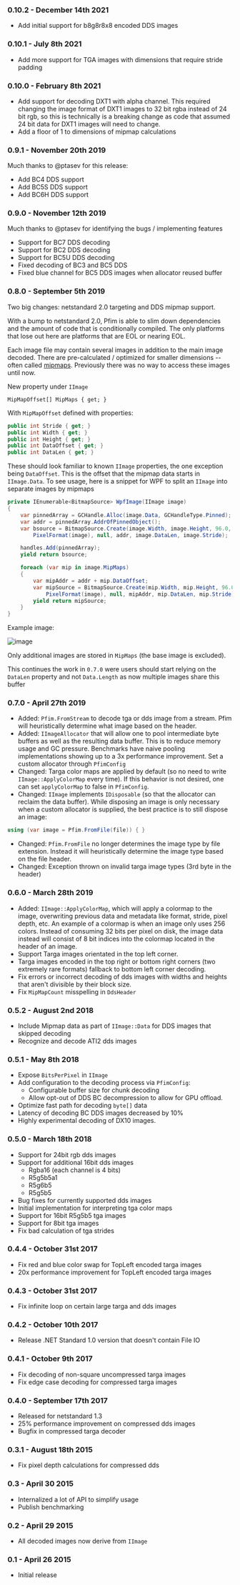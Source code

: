 ### 0.10.2 - December 14th 2021

- Add initial support for b8g8r8x8 encoded DDS images

### 0.10.1 - July 8th 2021

- Add more support for TGA images with dimensions that require stride padding

### 0.10.0 - February 8th 2021

- Add support for decoding DXT1 with alpha channel. This required changing the
  image format of DXT1 images to 32 bit rgba instead of 24 bit rgb, so this is
  technically is a breaking change as code that assumed 24 bit data for DXT1
  images will need to change.
- Add a floor of 1 to dimensions of mipmap calculations

### 0.9.1 - November 20th 2019

Much thanks to @ptasev for this release:

- Add BC4 DDS support
- Add BC5S DDS support
- Add BC6H DDS support

### 0.9.0 - November 12th 2019

Much thanks to @ptasev for identifying the bugs / implementing features

- Support for BC7 DDS decoding
- Support for BC2 DDS decoding
- Support for BC5U DDS decoding
- Fixed decoding of BC3 and BC5 DDS
- Fixed blue channel for BC5 DDS images when allocator reused buffer

### 0.8.0 - September 5th 2019

Two big changes: netstandard 2.0 targeting and DDS mipmap support.

With a bump to netstandard 2.0, Pfim is able to slim down dependencies and the amount of code that is conditionally compiled. The only platforms that lose out here are platforms that are EOL or nearing EOL.

Each image file may contain several images in addition to the main image decoded. There are pre-calculated / optimized for smaller dimensions -- often called [mipmaps](https://en.wikipedia.org/wiki/Mipmap). Previously there was no way to access these images until now.

New property under `IImage`

```
MipMapOffset[] MipMaps { get; }
```

With `MipMapOffset` defined with properties:

```csharp
public int Stride { get; }
public int Width { get; }
public int Height { get; }
public int DataOffset { get; }
public int DataLen { get; }
```

These should look familiar to known `IImage` properties, the one exception being `DataOffset`. This is the offset that the mipmap data starts in `IImage.Data`. To see usage, here is a snippet for WPF to split an `IImage` into separate images by mipmaps

```csharp
private IEnumerable<BitmapSource> WpfImage(IImage image)
{
    var pinnedArray = GCHandle.Alloc(image.Data, GCHandleType.Pinned);
    var addr = pinnedArray.AddrOfPinnedObject();
    var bsource = BitmapSource.Create(image.Width, image.Height, 96.0, 96.0, 
        PixelFormat(image), null, addr, image.DataLen, image.Stride);

    handles.Add(pinnedArray);
    yield return bsource;

    foreach (var mip in image.MipMaps)
    {
        var mipAddr = addr + mip.DataOffset;
        var mipSource = BitmapSource.Create(mip.Width, mip.Height, 96.0, 96.0,
            PixelFormat(image), null, mipAddr, mip.DataLen, mip.Stride);
        yield return mipSource;
    }
}
```

Example image:

![image](https://user-images.githubusercontent.com/2106129/63165974-a0aa0a80-bff2-11e9-9074-a7463fb286c5.png)

Only additional images are stored in `MipMaps` (the base image is excluded).

This continues the work in `0.7.0` were users should start relying on the `DataLen` property and not `Data.Length` as now multiple images share this buffer

### 0.7.0 - April 27th 2019

* Added: `Pfim.FromStream` to decode tga or dds image from a stream. Pfim will heuristically determine what image based on the header.
* Added: `IImageAllocator` that will allow one to pool intermediate byte buffers as well as the resulting data buffer. This is to reduce memory usage and GC pressure. Benchmarks have naive pooling implementations showing up to a 3x performance improvement. Set a custom allocator through `PfimConfig`
* Changed: Targa color maps are applied by default (so no need to write `IImage::ApplyColorMap` every time). If this behavior is not desired, one can set `applyColorMap` to false in `PfimConfig`.
* Changed: `IImage` implements `IDisposable` (so that the allocator can reclaim the data buffer). While disposing an image is only necessary when a custom allocator is supplied, the best practice is to still dispose an image:

```csharp
using (var image = Pfim.FromFile(file)) { }
```

* Changed: `Pfim.FromFile` no longer determines the image type by file extension. Instead it will heuristically determine the image type based on the file header.
* Changed: Exception thrown on invalid targa image types (3rd byte in the header) 

### 0.6.0 - March 28th 2019

* Added: `IImage::ApplyColorMap`, which will apply a colormap to the image, overwriting previous data and metadata like format, stride, pixel depth, etc. An example of a colormap is when an image only uses 256 colors. Instead of consuming 32 bits per pixel on disk, the image data instead will consist of 8 bit indices into the colormap located in the header of an image.
* Support Targa images orientated in the top left corner.
* Targa images encoded in the top right or bottom right corners (two extremely rare formats) fallback to bottom left corner decoding.
* Fix errors or incorrect decoding of dds images with widths and heights that aren't divisible by their block size.
* Fix `MipMapCount` misspelling in `DdsHeader`

### 0.5.2 - August 2nd 2018

* Include Mipmap data as part of `IImage::Data` for DDS images that skipped decoding
* Recognize and decode ATI2 dds images

### 0.5.1 - May 8th 2018

* Expose `BitsPerPixel` in `IImage`
* Add configuration to the decoding process via `PfimConfig`:
  * Configurable buffer size for chunk decoding
  * Allow opt-out of DDS BC decompression to allow for GPU offload.
* Optimize fast path for decoding `byte[]` data
* Latency of decoding BC DDS images decreased by 10%
* Highly experimental decoding of DX10 images.

### 0.5.0 - March 18th 2018

* Support for 24bit rgb dds images
* Support for additional 16bit dds images
  * Rgba16 (each channel is 4 bits)
  * R5g5b5a1
  * R5g6b5
  * R5g5b5
* Bug fixes for currently supported dds images
* Initial implementation for interpreting tga color maps
* Support for 16bit R5g5b5 tga images
* Support for 8bit tga images
* Fix bad calculation of tga strides

### 0.4.4 - October 31st 2017
* Fix red and blue color swap for TopLeft encoded targa images
* 20x performance improvement for TopLeft encoded targa images

### 0.4.3 - October 31st 2017
* Fix infinite loop on certain large targa and dds images

### 0.4.2 - October 10th 2017
* Release .NET Standard 1.0 version that doesn't contain File IO

### 0.4.1 - October 9th 2017
* Fix decoding of non-square uncompressed targa images
* Fix edge case decoding for compressed targa images

### 0.4.0 - September 17th 2017
* Released for netstandard 1.3
* 25% performance improvement on compressed dds images
* Bugfix in compressed targa decoder

### 0.3.1 - August 18th 2015
* Fix pixel depth calculations for compressed dds

### 0.3 - April 30 2015
* Internalized a lot of API to simplify usage
* Publish benchmarking

### 0.2 - April 29 2015
* All decoded images now derive from `IImage`

### 0.1 - April 26 2015
* Initial release
